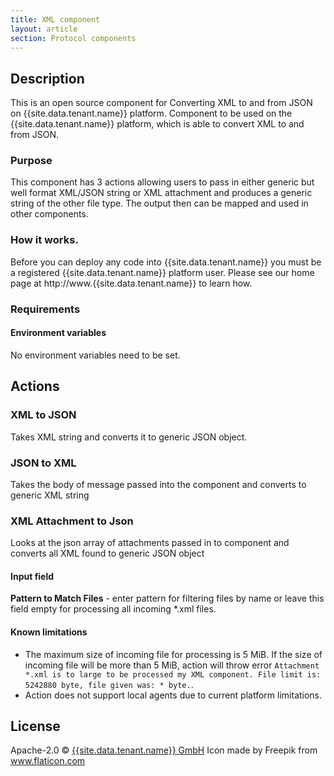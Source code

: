 ```yaml
---
title: XML component
layout: article
section: Protocol components
---
```




## Description
This is an open source component for Converting XML to and from JSON on {{site.data.tenant.name}} platform.
Component to be used on the {{site.data.tenant.name}} platform, which is able to convert XML to and from JSON.
### Purpose
This component has 3 actions allowing users to pass in either generic but well format XML/JSON string or XML attachment and produces a generic string of the other file type. The output then can be mapped and used in other components.

### How it works.
Before you can deploy any code into {{site.data.tenant.name}} you must be a registered {{site.data.tenant.name}} platform user. Please see our home page at http://www.{{site.data.tenant.name}} to learn how.

### Requirements
#### Environment variables
No environment variables need to be set.

## Actions

### XML to JSON
Takes XML string and converts it to generic JSON object.


### JSON to XML
Takes the body of message passed into the component and converts to generic XML string

### XML Attachment to Json
Looks at the json array of attachments passed in to component and converts all XML found to generic JSON object

#### Input field
**Pattern to Match Files** - enter pattern for filtering files by name or leave this field empty for processing all incoming *.xml files.

#### Known limitations
 - The maximum size of incoming file for processing is 5 MiB. If the size of incoming file will be more than 5 MiB, action will throw error `Attachment *.xml is to large to be processed my XML component. File limit is: 5242880 byte, file given was: * byte.`.
 - Action does not support local agents due to current platform limitations.

## License

Apache-2.0 © [{{site.data.tenant.name}} GmbH](https://{{site.data.tenant.name}})
Icon made by Freepik from www.flaticon.com
